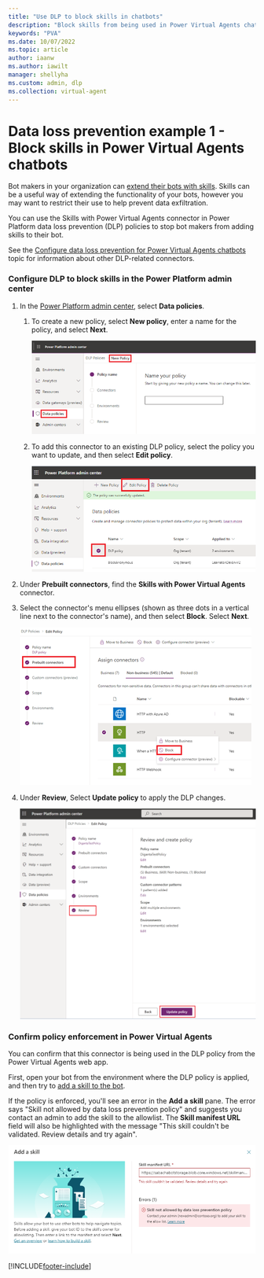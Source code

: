 ```yaml
---
title: "Use DLP to block skills in chatbots"
description: "Block skills from being used in Power Virtual Agents chatbots."
keywords: "PVA"
ms.date: 10/07/2022
ms.topic: article
author: iaanw
ms.author: iawilt
manager: shellyha
ms.custom: admin, dlp
ms.collection: virtual-agent
---
```




# Data loss prevention example 1 - Block skills in Power Virtual Agents chatbots

Bot makers in your organization can [extend their bots with skills](configuration-add-skills.md). Skills can be a useful way of extending the functionality of your bots, however you may want to restrict their use to help prevent data exfiltration.

You can use the Skills with Power Virtual Agents connector in Power Platform data loss prevention (DLP) policies to stop bot makers from adding skills to their bot.

See the [Configure data loss prevention for Power Virtual Agents chatbots](admin-data-loss-prevention.md) topic for information about other DLP-related connectors.

### Configure DLP to block skills in the Power Platform admin center

1.  In the [Power Platform admin center](https://admin.powerplatform.microsoft.com/), select **Data policies**.

    1.  To create a new policy, select **New policy**, enter a name for the policy, and select **Next**.

        ![Screenshot of the Power Platform admin center  open to the Data policies  New Policy section.](media/admin-data-loss-prevention/image3.png)

    1.  To add this connector to an existing DLP policy, select the policy you want to update, and then select **Edit policy**.

        ![Screenshot of the Power Platform admin center open to the Data policies section  with an existing policy and the Edit Policy button highlighted.](media/admin-data-loss-prevention/image4.png)

1.  Under **Prebuilt connectors**, find the **Skills with Power Virtual Agents** connector.

1.  Select the connector's menu ellipses (shown as three dots in a vertical line next to the connector's name), and then select **Block**. Select **Next**.
 
    ![Screenshot of the Power Platform admin center  showing the contextual menu for a connector available from the more menu icon.](media/admin-data-loss-prevention/image5.png)

1.  Under **Review**, Select **Update policy** to apply the DLP changes.

    ![Screenshot of the review screen when creating a DLP policy.](media/admin-data-loss-prevention/image6.png)

### Confirm policy enforcement in Power Virtual Agents

You can confirm that this connector is being used in the DLP policy from the Power Virtual Agents web app.

First, open your bot from the environment where the DLP policy is applied, and then try to [add a skill to the bot](configuration-add-skills.md#configure-a-skill).

If the policy is enforced, you'll see an error in the **Add a skill** pane. The error says "Skill not allowed by data loss prevention policy" and suggests you contact an admin to add the skill to the allowlist. The **Skill manifest URL** field will also be highlighted with the message "This skill couldn't be validated. Review details and try again".

![Screenshot of the Add a skill pane in Power Virtual Agents showing the errors that occur if skills are prohibited by DLP policy.](media/admin-data-loss-prevention/image7.png)

[!INCLUDE[footer-include](includes/footer-banner.md)]